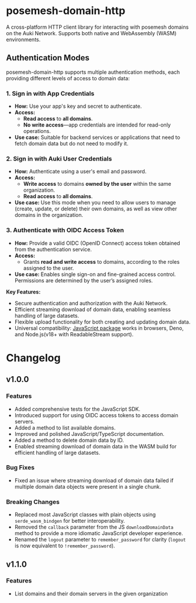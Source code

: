 # posemesh-domain-http

A cross-platform HTTP client library for interacting with posemesh domains on the Auki Network. Supports both native and WebAssembly (WASM) environments.

## Authentication Modes

posemesh-domain-http supports multiple authentication methods, each providing different levels of access to domain data:

### 1. Sign in with App Credentials

- **How:** Use your app's key and secret to authenticate.
- **Access:**  
  - **Read access** to **all domains**.
  - **No write access**—app credentials are intended for read-only operations.
- **Use case:** Suitable for backend services or applications that need to fetch domain data but do not need to modify it.

### 2. Sign in with Auki User Credentials

- **How:** Authenticate using a user's email and password.
- **Access:**  
  - **Write access** to domains **owned by the user** within the same organization.
  - **Read access** to **all domains**.
- **Use case:** Use this mode when you need to allow users to manage (create, update, or delete) their own domains, as well as view other domains in the organization.

### 3. Authenticate with OIDC Access Token

- **How:** Provide a valid OIDC (OpenID Connect) access token obtained from the authentication service.
- **Access:**  
  - Grants **read and write access** to domains, according to the roles assigned to the user.
- **Use case:** Enables single sign-on and fine-grained access control. Permissions are determined by the user’s assigned roles.

**Key Features:**
- Secure authentication and authorization with the Auki Network.
- Efficient streaming download of domain data, enabling seamless handling of large datasets.
- Flexible upload functionality for both creating and updating domain data.
- Universal compatibility: [JavaScript package](https://www.npmjs.com/package/posemesh-domain-http) works in browsers, Deno, and Node.js(v18+ with ReadableStream support).

# Changelog

## v1.0.0

### Features
- Added comprehensive tests for the JavaScript SDK.
- Introduced support for using OIDC access tokens to access domain servers.
- Added a method to list available domains.
- Improved and polished JavaScript/TypeScript documentation.
- Added a method to delete domain data by ID.
- Enabled streaming download of domain data in the WASM build for efficient handling of large datasets.

### Bug Fixes
- Fixed an issue where streaming download of domain data failed if multiple domain data objects were present in a single chunk.

### Breaking Changes
- Replaced most JavaScript classes with plain objects using `serde_wasm_bindgen` for better interoperability.
- Removed the `callback` parameter from the JS `downloadDomainData` method to provide a more idiomatic JavaScript developer experience.
- Renamed the `logout` parameter to `remember_password` for clarity (`logout` is now equivalent to `!remember_password`).

## v1.1.0

### Features
- List domains and their domain servers in the given organization
